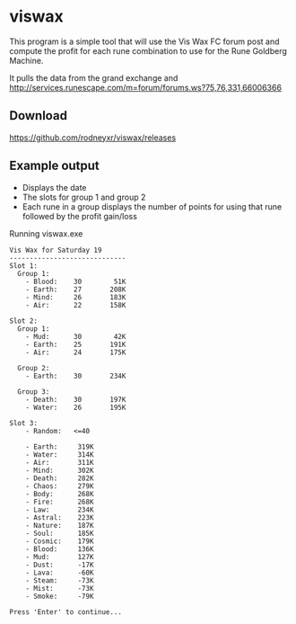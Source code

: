 # viswax
This program is a simple tool that will use the Vis Wax FC forum post and compute the profit for each rune combination to use for the Rune Goldberg Machine.

It pulls the data from the grand exchange and http://services.runescape.com/m=forum/forums.ws?75,76,331,66006366
## Download
https://github.com/rodneyxr/viswax/releases

## Example output
* Displays the date
* The slots for group 1 and group 2
* Each rune in a group displays the number of points for using that rune followed by the profit gain/loss

Running viswax.exe
```
Vis Wax for Saturday 19
-----------------------------
Slot 1:
  Group 1:
    - Blood:    30        51K
    - Earth:    27       208K
    - Mind:     26       183K
    - Air:      22       158K

Slot 2:
  Group 1:
    - Mud:      30        42K
    - Earth:    25       191K
    - Air:      24       175K

  Group 2:
    - Earth:    30       234K

  Group 3:
    - Death:    30       197K
    - Water:    26       195K

Slot 3:
    - Random:   <=40

    - Earth:     319K
    - Water:     314K
    - Air:       311K
    - Mind:      302K
    - Death:     282K
    - Chaos:     279K
    - Body:      268K
    - Fire:      268K
    - Law:       234K
    - Astral:    223K
    - Nature:    187K
    - Soul:      185K
    - Cosmic:    179K
    - Blood:     136K
    - Mud:       127K
    - Dust:      -17K
    - Lava:      -60K
    - Steam:     -73K
    - Mist:      -73K
    - Smoke:     -79K

Press 'Enter' to continue...
```
